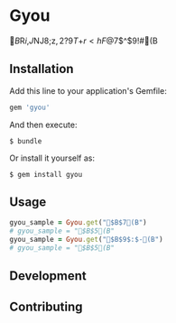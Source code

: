 # Gyou

$B$R$i$,$J$NJ8;z$,2?9T$+$r<hF@$7$^$9!#(B


## Installation

Add this line to your application's Gemfile:

```ruby
gem 'gyou'
```

And then execute:

    $ bundle

Or install it yourself as:

    $ gem install gyou

## Usage

```ruby
gyou_sample = Gyou.get("$B$7(B")
# gyou_sample = "$B$5(B"
gyou_sample = Gyou.get("$B$9$:$-(B")
# gyou_sample = "$B$5(B"
```

## Development


## Contributing


